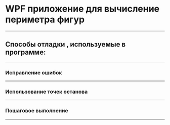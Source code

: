 # WPF приложение для вычисление периметра фигур
***
## Способы отладки , используемые в программе:
***
### Исправление ошибок
----------
### Использование точек останова
----------
### Пошаговое выполнение
----------
